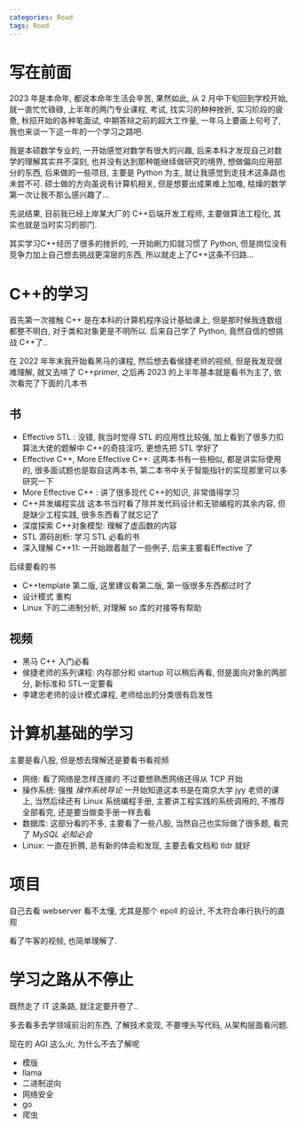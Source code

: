 ```yaml
---
categories: Road
tags: Road
---
```


# 写在前面

2023 年是本命年, 都说本命年生活会辛苦, 果然如此, 从 2 月中下旬回到学校开始, 就一直忙忙碌碌, 上半年的两门专业课程, 考试, 找实习的种种挫折, 实习阶段的疲惫, 秋招开始的各种笔面试, 中期答辩之前的超大工作量, 一年马上要画上句号了, 我也来谈一下这一年的一个学习之路吧. 

我是本硕数学专业的, 一开始感觉对数学有很大的兴趣, 后来本科才发现自己对数学的理解其实并不深刻, 也并没有达到那种能继续做研究的境界, 想做偏向应用部分的东西, 后来做的一些项目, 主要是 Python 为主, 就让我感觉到走技术这条路也未尝不可. 硕士做的方向虽说有计算机相关, 但是想要出成果难上加难, 枯燥的数学第一次让我不那么感兴趣了...

先说结果, 目前我已经上岸某大厂的 C++后端开发工程师, 主要做算法工程化, 其实也就是当时实习的部门. 

其实学习C++经历了很多的挫折的, 一开始刷力扣就习惯了 Python, 但是岗位没有竞争力加上自己想去挑战更深层的东西, 所以就走上了C++这条不归路...

# C++的学习

首先第一次接触 C++ 是在本科的计算机程序设计基础课上, 但是那时候我连数组都整不明白, 对于类和对象更是不明所以. 后来自己学了 Python, 竟然自信的想挑战 C++了..

在 2022 年年末我开始看黑马的课程, 然后想去看侯捷老师的视频, 但是我发现很难理解, 就又去啃了 C++primer, 之后再 2023 的上半年基本就是看书为主了, 依次看完了下面的几本书

## 书

-   Effective STL : 没错, 我当时觉得 STL 的应用性比较强, 加上看到了很多力扣算法大佬的题解中 C++的奇技淫巧, 更想先把 STL 学好了
-   Effective C++, More Effective C++: 这两本书有一些相似, 都是讲实际使用的, 很多面试题也是取自这两本书, 第二本书中关于智能指针的实现那里可以多研究一下
-   More Effective C++ : 讲了很多现代 C++的知识, 非常值得学习
-   C++并发编程实战 这本书当时看了除并发代码设计和无锁编程的其余内容, 但是缺少工程实践, 很多东西看了就忘记了
-   深度探索 C++对象模型: 理解了虚函数的内容
-   STL 源码剖析: 学习 STL 必看的书
-   深入理解 C++11: 一开始跟着敲了一些例子, 后来主要看Effective 了

后续要看的书

-   C++template 第二版, 这里建议看第二版, 第一版很多东西都过时了
-   设计模式  重构
-   Linux 下的二进制分析, 对理解 so 库的对接等有帮助

## 视频

-   黑马 C++ 入门必看
-   侯捷老师的系列课程: 内存部分和 startup 可以稍后再看, 但是面向对象的两部分, 新标准和 STL一定要看
-   李建忠老师的设计模式课程, 老师给出的分类很有启发性

# 计算机基础的学习

主要是看八股, 但是想去理解还是要看书看视频

-   网络: 看了网络是怎样连接的 不过要想熟悉网络还得从 TCP 开始
-   操作系统: 强推 *操作系统导论* 一开始知道这本书是在南京大学 jyy 老师的课上, 当然后续还有 Linux 系统编程手册, 主要讲工程实践的系统调用的, 不推荐全部看完, 还是要当做查手册一样去看
-   数据库: 这部分看的不多, 主要看了一些八股, 当然自己也实际做了很多题, 看完了 *MySQL 必知必会* 
-   Linux: 一直在折腾, 总有新的体会和发现, 主要去看文档和 tldr 就好



# 项目

自己去看 webserver 看不太懂, 尤其是那个 epoll 的设计, 不太符合串行执行的直观

看了牛客的视频, 也简单理解了. 







# 学习之路从不停止

既然走了 IT 这条路, 就注定要开卷了..

多去看多去学领域前沿的东西, 了解技术变现, 不要埋头写代码, 从架构层面看问题. 

现在的 AGI 这么火, 为什么不去了解呢

-   模版
-   llama
-   二进制逆向 
-   网络安全
-   go
-   爬虫
